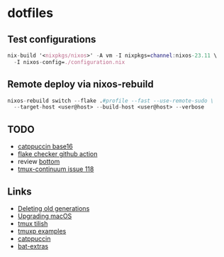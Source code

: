 # dotfiles

## Test configurations

```nix
nix-build '<nixpkgs/nixos>' -A vm -I nixpkgs=channel:nixos-23.11 \
  -I nixos-config=./configuration.nix
```

## Remote deploy via nixos-rebuild

```nix
nixos-rebuild switch --flake .#profile --fast --use-remote-sudo \
  --target-host <user@host> --build-host <user@host> --verbose
```

## TODO

- [catppuccin base16](https://github.com/catppuccin/base16)
- [flake checker github action](https://determinate.systems/posts/flake-checker)
- review [bottom](https://github.com/ClementTsang/bottom)
- [tmux-continuum issue 118](https://github.com/tmux-plugins/tmux-continuum/issues/118)

## Links

- [Deleting old generations](https://github.com/LnL7/nix-darwin/wiki/Deleting-old-generations)
- [Upgrading macOS](https://github.com/LnL7/nix-darwin/wiki/Upgrading-macOS)
- [tmux tilish](https://github.com/jabirali/tmux-tilish)
- [tmuxp examples](https://tmuxp.git-pull.com/configuration/examples.html)
- [catppuccin](https://github.com/catppuccin/catppuccin)
- [bat-extras](https://github.com/eth-p/bat-extras/tree/master)
